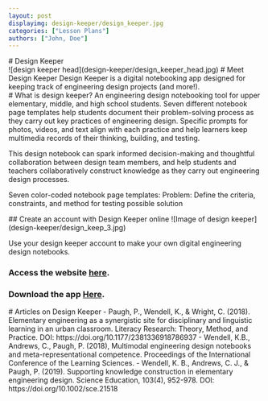 ```yaml
---
layout: post
displayimg: design-keeper/design_keeper.jpg
categories: ["Lesson Plans"]
authors: ["John, Doe"]
---
```

<!--SITE_TITLE creates a title for your webpage----------------->
<div class="site_title" markdown="1">
# Design Keeper
</div>


<!--IMAGE_TEXT_OVERLAY creates a image with a text box over it--------------------->
<div class="image_text_overlay" markdown="1">
![design keeper head](design-keeper/design_keeper_head.jpg)
# Meet Design Keeper
Design Keeper is a digital notebooking app designed for keeping track of engineering design projects (and more!).
</div>


<div class="free_write" markdown="1">
# What is design keeper?
An engineering design notebooking tool for upper elementary, middle, and high school students. Seven different notebook page templates help students document their problem-solving process as they carry out key practices of engineering design. Specific prompts for photos, videos, and text align with each practice and help learners keep multimedia records of their thinking, building, and testing.

This design notebook can spark informed decision-making and thoughtful collaboration between design team members, and help students and teachers collaboratively construct knowledge as they carry out engineering design processes.

Seven color-coded notebook page templates:
Problem: Define the criteria, constraints, and method for testing possible solution
</div>

<div class="free_write" markdown="1">
## Create an account with Design Keeper online
![Image of design keeper](design-keeper/design_keep_3.jpg)

Use your design keeper account to make your own digital engineering design notebooks.
### Access the website [here](http://www.designkeeper.me/users/sign_in).
### Download the app [Here](https://apps.apple.com/us/app/design-keeper/id1333514520).
</div>

<div class="free_write" markdown="1">
# Articles on Design Keeper
- Paugh, P., Wendell, K., & Wright, C. (2018). Elementary engineering as a synergistic site for disciplinary and linguistic learning in an urban classroom. Literacy Research: Theory, Method, and Practice. DOI: https://doi.org/10.1177/2381336918786937
- Wendell, K.B., Andrews, C., Paugh, P. (2018), Multimodal engineering design notebooks and meta-representational competence. Proceedings of the International Conference of the Learning Sciences.
- Wendell, K. B., Andrews, C. J., & Paugh, P. (2019). Supporting knowledge construction in elementary engineering design. Science Education, 103(4), 952-978. DOI: https://doi.org/10.1002/sce.21518
</div>


